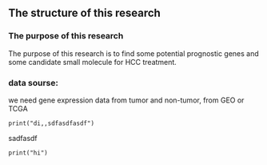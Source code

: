 ## The structure of this research
### The purpose of this research
The purpose of this research is to find some potential prognostic genes and some candidate small molecule for HCC treatment.
### data sourse: 
we need gene expression data from tumor and non-tumor, from GEO or TCGA



```
print("di,,sdfasdfasdf")

```

sadfasdf

```
print("hi")

```
